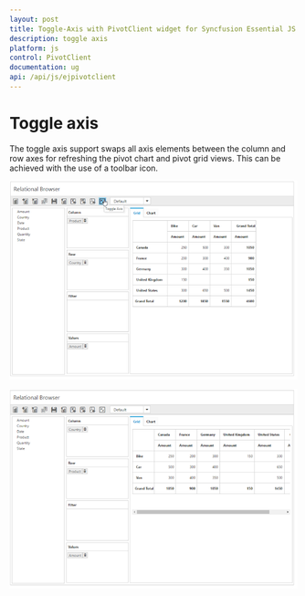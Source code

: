 ```yaml
---
layout: post
title: Toggle-Axis with PivotClient widget for Syncfusion Essential JS
description: toggle axis
platform: js
control: PivotClient
documentation: ug
api: /api/js/ejpivotclient
---
```


# Toggle axis

The toggle axis support swaps all axis elements between the column and row axes for refreshing the pivot chart and pivot grid views. This can be achieved with the use of a toolbar icon.

![Toggle axis in JavaScript pivot client control](Toggle-Axis_images/before-toggle-axis.png)


![Toggled visiblity of elements in JavaScript pivot client control](Toggle-Axis_images/after-toggle-axis.png)

